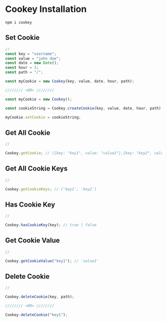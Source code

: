 # Cookey Installation

`npm i cookey`

## Set Cookie

```javascript
//
const key = "username";
const value = "john doe";
const date = new Date();
const hour = 3;
const path = "/";

const myCookie = new Cookey(key, value, date, hour, path);

//////// <OR> ////////

const myCookie = new Cookey();

const cookieString = Cookey.createCookie(key, value, date, hour, path); // create cookie String

myCookie.setCookie = cookieString;
```

## Get All Cookie

```javascript
//

Cookey.getCookie; // [{key: "key1", value: "value1"},{key: "key2", value: "value2"} ]
```

## Get All Cookie Keys

```javascript
//

Cookey.getCookieKeys; // ['key1', 'key2']
```

## Has Cookie Key

```javascript
//

Cookey.hasCookieKey(key); // true | false
```

## Get Cookie Value

```javascript
//

Cookey.getCookieValue("key1"); // 'value1'
```

## Delete Cookie

```javascript
//

Cookey.deleteCookie(key, path);

//////// <OR> ////////

Cookey.deleteCookie("key1");
```
